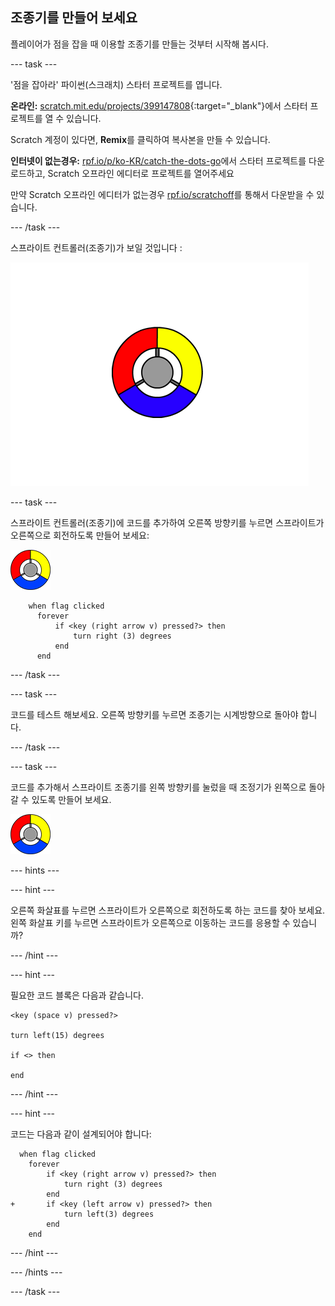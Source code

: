 ## 조종기를 만들어 보세요

플레이어가 점을 잡을 때 이용할 조종기를 만들는 것부터 시작해 봅시다.

--- task ---

'점을 잡아라' 파이썬(스크래치) 스타터 프로젝트를 엽니다.

**온라인:** [scratch.mit.edu/projects/399147808](https://scratch.mit.edu/projects/399147808){:target="_blank"}에서 스타터 프로젝트를 열 수 있습니다.

Scratch 계정이 있다면, **Remix**를 클릭하여 복사본을 만들 수 있습니다.

**인터넷이 없는경우:** [rpf.io/p/ko-KR/catch-the-dots-go](http://rpf.io/p/ko-KR/catch-the-dots-go)에서 스타터 프로젝트를 다운로드하고, Scratch 오프라인 에디터로 프로젝트를 열어주세요

만약 Scratch 오프라인 에디터가 없는경우 [rpf.io/scratchoff](http://rpf.io/scratchoff)를 통해서 다운받을 수 있습니다.

--- /task ---

스프라이트 컨트롤러(조종기)가 보일 것입니다 :

![스크린샷](images/dots-controller.png)

--- task ---

스프라이트 컨트롤러(조종기)에 코드를 추가하여 오른쪽 방향키를 누르면 스프라이트가 오른쪽으로 회전하도록 만들어 보세요:

![컨트롤러 스프라이트](images/controller-sprite.png)

```blocks3
    when flag clicked
	  forever
		  if <key (right arrow v) pressed?> then
			  turn right (3) degrees
		  end
	  end
```

--- /task ---

--- task ---

코드를 테스트 해보세요. 오른쪽 방향키를 누르면 조종기는 시계방향으로 돌아야 합니다.

--- /task ---

--- task ---

코드를 추가해서 스프라이트 조종기를 왼쪽 방향키를 눌렀을 때 조정기가 왼쪽으로 돌아갈 수 있도록 만들어 보세요.

![컨트롤러 스프라이트](images/controller-sprite.png)

--- hints ---


--- hint ---

오른쪽 화살표를 누르면 스프라이트가 오른쪽으로 회전하도록 하는 코드를 찾아 보세요. 왼쪽 화살표 키를 누르면 스프라이트가 오른쪽으로 이동하는 코드를 응용할 수 있습니까?

--- /hint ---

--- hint ---

필요한 코드 블록은 다음과 같습니다.

```blocks3
<key (space v) pressed?>

turn left(15) degrees

if <> then

end
```

--- /hint ---

--- hint ---

코드는 다음과 같이 설계되어야 합니다:

```blocks3
  when flag clicked
	forever
		if <key (right arrow v) pressed?> then
			turn right (3) degrees
		end
+ 		if <key (left arrow v) pressed?> then
			turn left(3) degrees
		end
	end
```

--- /hint ---

--- /hints ---

--- /task ---